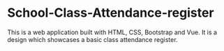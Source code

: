 # School-Class-Attendance-register
This is a web application built with HTML, CSS, Bootstrap and Vue.
It is a design which showcases a basic class attendance register.
